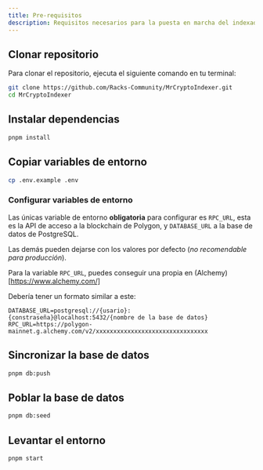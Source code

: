 ```yaml
---
title: Pre-requisitos
description: Requisitos necesarios para la puesta en marcha del indexador.
---
```


## Clonar repositorio

Para clonar el repositorio, ejecuta el siguiente comando en tu terminal:

```bash
git clone https://github.com/Racks-Community/MrCryptoIndexer.git
cd MrCryptoIndexer
```


## Instalar dependencias


```bash
pnpm install
```

## Copiar variables de entorno

```bash
cp .env.example .env
```

### Configurar variables de entorno

Las únicas variable de entorno **obligatoria** para configurar es `RPC_URL`, esta es la API de acceso a la blockchain de Polygon, y `DATABASE_URL` a la base de datos de PostgreSQL.

Las demás pueden dejarse con los valores por defecto (*no recomendable para producción*).

Para la variable `RPC_URL`, puedes conseguir una propia en (Alchemy)[https://www.alchemy.com/]

Debería tener un formato similar a este:
```
DATABASE_URL=postgresql://{usario}:{constraseña}@localhost:5432/{nombre de la base de datos}
RPC_URL=https://polygon-mainnet.g.alchemy.com/v2/xxxxxxxxxxxxxxxxxxxxxxxxxxxxxxxx
```

## Sincronizar la base de datos

```bash
pnpm db:push
```

## Poblar la base de datos

```bash
pnpm db:seed
```

## Levantar el entorno

```bash
pnpm start
```



